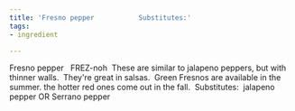 ```yaml
---
title: 'Fresno pepper           Substitutes:'
tags:
- ingredient

---
```

Fresno pepper   FREZ-noh   These are similar to jalapeno peppers, but with thinner walls.  They're great in salsas.  Green Fresnos are available in the summer. the hotter red ones come out in the fall.  Substitutes:  jalapeno pepper OR Serrano pepper

